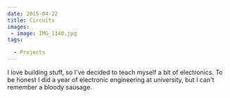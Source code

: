 ```yaml
---
date: 2015-04-22
title: Circuits
images: 
 - image: IMG_1140.jpg
tags:

  - Projects
---
```

I love building stuff, so I've decided to teach myself a bit of electronics. To be honest I did a year of electronic engineering at university, but I can't remember a bloody sausage.